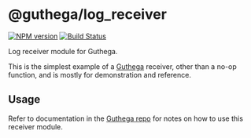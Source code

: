 # @guthega/log_receiver

[![NPM version](https://img.shields.io/npm/v/@guthega/log_receiver.svg)](https://www.npmjs.org/package/@guthega/log_receiver)
[![Build Status](https://travis-ci.org/guthega/log_receiver.svg?branch=master)](https://travis-ci.org/guthega/log_receiver)

Log receiver module for Guthega.

This is the simplest example of a [Guthega](https://github.com/guthega) receiver, other than a no-op function, and is mostly for demonstration and reference.

## Usage

Refer to documentation in the [Guthega repo](https://github.com/guthega) for notes on how to use this receiver module.
